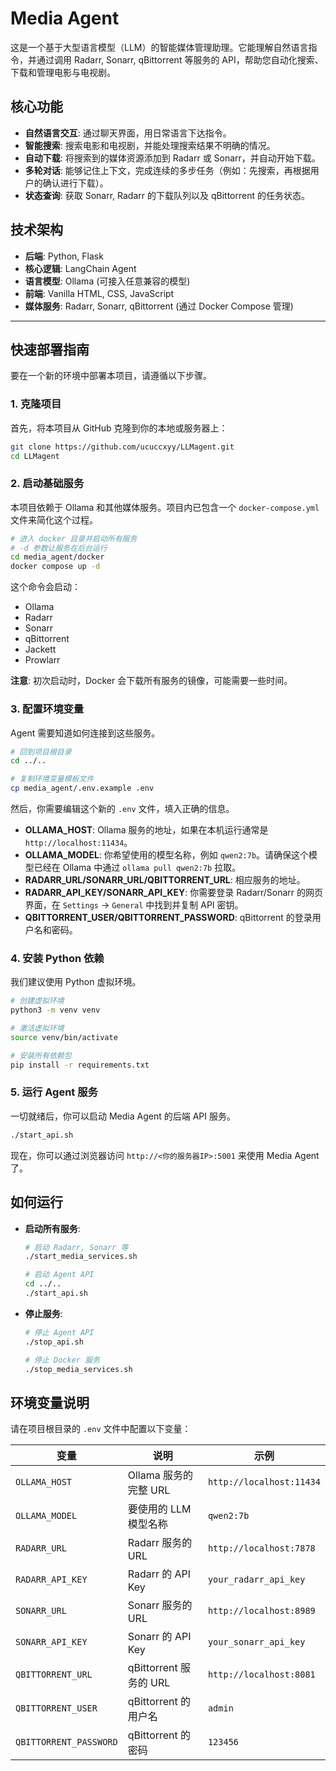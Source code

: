 # Media Agent

这是一个基于大型语言模型（LLM）的智能媒体管理助理。它能理解自然语言指令，并通过调用 Radarr, Sonarr, qBittorrent 等服务的 API，帮助您自动化搜索、下载和管理电影与电视剧。

## 核心功能

- **自然语言交互**: 通过聊天界面，用日常语言下达指令。
- **智能搜索**: 搜索电影和电视剧，并能处理搜索结果不明确的情况。
- **自动下载**: 将搜索到的媒体资源添加到 Radarr 或 Sonarr，并自动开始下载。
- **多轮对话**: 能够记住上下文，完成连续的多步任务（例如：先搜索，再根据用户的确认进行下载）。
- **状态查询**: 获取 Sonarr, Radarr 的下载队列以及 qBittorrent 的任务状态。

## 技术架构

- **后端**: Python, Flask
- **核心逻辑**: LangChain Agent
- **语言模型**: Ollama (可接入任意兼容的模型)
- **前端**: Vanilla HTML, CSS, JavaScript
- **媒体服务**: Radarr, Sonarr, qBittorrent (通过 Docker Compose 管理)

---

## 快速部署指南

要在一个新的环境中部署本项目，请遵循以下步骤。

### 1. 克隆项目

首先，将本项目从 GitHub 克隆到你的本地或服务器上：

```bash
git clone https://github.com/ucuccxyy/LLMagent.git
cd LLMagent
```

### 2. 启动基础服务

本项目依赖于 Ollama 和其他媒体服务。项目内已包含一个 `docker-compose.yml` 文件来简化这个过程。

```bash
# 进入 docker 目录并启动所有服务
# -d 参数让服务在后台运行
cd media_agent/docker
docker compose up -d
```
这个命令会启动：
- Ollama
- Radarr
- Sonarr
- qBittorrent
- Jackett
- Prowlarr

**注意**: 初次启动时，Docker 会下载所有服务的镜像，可能需要一些时间。

### 3. 配置环境变量

Agent 需要知道如何连接到这些服务。

```bash
# 回到项目根目录
cd ../..

# 复制环境变量模板文件
cp media_agent/.env.example .env
```
然后，你需要编辑这个新的 `.env` 文件，填入正确的信息。

- **OLLAMA_HOST**: Ollama 服务的地址，如果在本机运行通常是 `http://localhost:11434`。
- **OLLAMA_MODEL**: 你希望使用的模型名称，例如 `qwen2:7b`。请确保这个模型已经在 Ollama 中通过 `ollama pull qwen2:7b` 拉取。
- **RADARR_URL/SONARR_URL/QBITTORRENT_URL**: 相应服务的地址。
- **RADARR_API_KEY/SONARR_API_KEY**: 你需要登录 Radarr/Sonarr 的网页界面，在 `Settings` -> `General` 中找到并复制 API 密钥。
- **QBITTORRENT_USER/QBITTORRENT_PASSWORD**: qBittorrent 的登录用户名和密码。

### 4. 安装 Python 依赖

我们建议使用 Python 虚拟环境。

```bash
# 创建虚拟环境
python3 -m venv venv

# 激活虚拟环境
source venv/bin/activate

# 安装所有依赖包
pip install -r requirements.txt
```

### 5. 运行 Agent 服务

一切就绪后，你可以启动 Media Agent 的后端 API 服务。

```bash
./start_api.sh
```

现在，你可以通过浏览器访问 `http://<你的服务器IP>:5001` 来使用 Media Agent 了。

## 如何运行

- **启动所有服务**:
  ```bash
  # 启动 Radarr, Sonarr 等
  ./start_media_services.sh

  # 启动 Agent API
  cd ../..
  ./start_api.sh
  ```

- **停止服务**:
  ```bash
  # 停止 Agent API
  ./stop_api.sh

  # 停止 Docker 服务
  ./stop_media_services.sh
  ```

## 环境变量说明

请在项目根目录的 `.env` 文件中配置以下变量：

| 变量 | 说明 | 示例 |
|---|---|---|
| `OLLAMA_HOST` | Ollama 服务的完整 URL | `http://localhost:11434` |
| `OLLAMA_MODEL`| 要使用的 LLM 模型名称 | `qwen2:7b` |
| `RADARR_URL` | Radarr 服务的 URL | `http://localhost:7878` |
| `RADARR_API_KEY`| Radarr 的 API Key | `your_radarr_api_key` |
| `SONARR_URL` | Sonarr 服务的 URL | `http://localhost:8989` |
| `SONARR_API_KEY`| Sonarr 的 API Key | `your_sonarr_api_key` |
| `QBITTORRENT_URL`| qBittorrent 服务的 URL | `http://localhost:8081` |
| `QBITTORRENT_USER`| qBittorrent 的用户名 | `admin` |
| `QBITTORRENT_PASSWORD`| qBittorrent 的密码 | `123456` | 